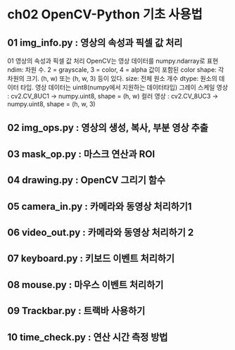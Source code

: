 # ch02 OpenCV-Python 기초 사용법

## 01 img_info.py : 영상의 속성과 픽셀 값 처리
01 영상의 속성과 픽셀 값 처리
OpenCV는 영상 데이터를 numpy.ndarray로 표현
ndim: 차원 수. 2 = grayscale, 3 = color, 4 = alpha 값이 포함된 color
shape: 각 차원의 크기. (h, w) 또는 (h, w, 3) 등이 있다.
size: 전체 원소 개수
dtype: 원소의 데이터 타입. 영상 데이터는 uint8(numpy에서 지원하는 데이터타입)
그레이 스케일 영상 : cv2.CV_8UC1 -> numpy.uint8, shape = (h, w)
컬러 영상 : cv2.CV_8UC3 -> numpy.uint8, shape = (h, w, 3)

## 02 img_ops.py : 영상의 생성, 복사, 부분 영상 추출

## 03 mask_op.py : 마스크 연산과 ROI

## 04 drawing.py : OpenCV 그리기 함수

## 05 camera_in.py : 카메라와 동영상 처리하기1

## 06 video_out.py : 카메라와 동영상 처리하기 2

## 07 keyboard.py : 키보드 이벤트 처리하기

## 08 mouse.py : 마우스 이벤트 처리하기

## 09 Trackbar.py : 트랙바 사용하기

## 10 time_check.py : 연산 시간 측정 방법
